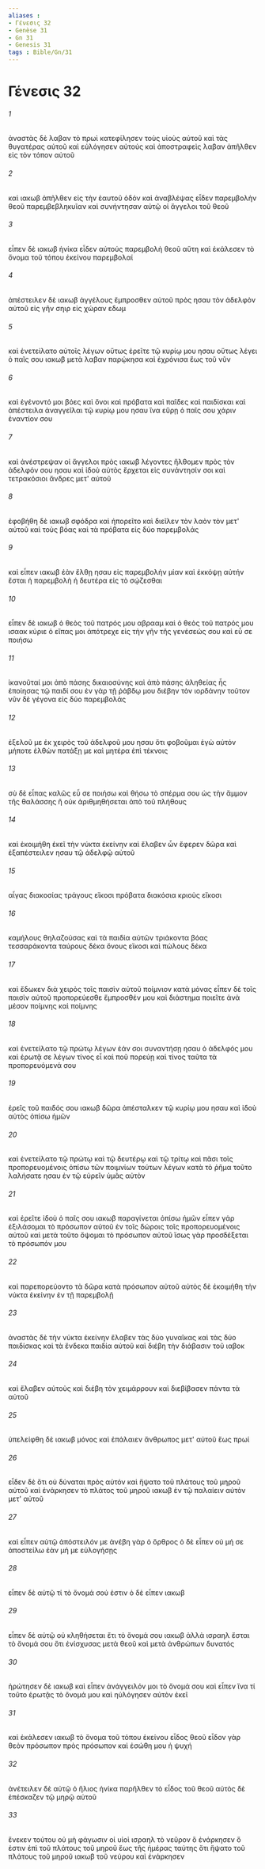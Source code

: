 ```yaml
---
aliases : 
- Γένεσις 32
- Genèse 31
- Gn 31
- Genesis 31
tags : Bible/Gn/31
---
```


# Γένεσις 32

###### 1
ἀναστὰς δὲ λαβαν τὸ πρωὶ κατεφίλησεν τοὺς υἱοὺς αὐτοῦ καὶ τὰς θυγατέρας αὐτοῦ καὶ εὐλόγησεν αὐτούς καὶ ἀποστραφεὶς λαβαν ἀπῆλθεν εἰς τὸν τόπον αὐτοῦ
###### 2
καὶ ιακωβ ἀπῆλθεν εἰς τὴν ἑαυτοῦ ὁδόν καὶ ἀναβλέψας εἶδεν παρεμβολὴν θεοῦ παρεμβεβληκυῖαν καὶ συνήντησαν αὐτῷ οἱ ἄγγελοι τοῦ θεοῦ
###### 3
εἶπεν δὲ ιακωβ ἡνίκα εἶδεν αὐτούς παρεμβολὴ θεοῦ αὕτη καὶ ἐκάλεσεν τὸ ὄνομα τοῦ τόπου ἐκείνου παρεμβολαί
###### 4
ἀπέστειλεν δὲ ιακωβ ἀγγέλους ἔμπροσθεν αὐτοῦ πρὸς ησαυ τὸν ἀδελφὸν αὐτοῦ εἰς γῆν σηιρ εἰς χώραν εδωμ
###### 5
καὶ ἐνετείλατο αὐτοῖς λέγων οὕτως ἐρεῖτε τῷ κυρίῳ μου ησαυ οὕτως λέγει ὁ παῖς σου ιακωβ μετὰ λαβαν παρῴκησα καὶ ἐχρόνισα ἕως τοῦ νῦν
###### 6
καὶ ἐγένοντό μοι βόες καὶ ὄνοι καὶ πρόβατα καὶ παῖδες καὶ παιδίσκαι καὶ ἀπέστειλα ἀναγγεῖλαι τῷ κυρίῳ μου ησαυ ἵνα εὕρῃ ὁ παῖς σου χάριν ἐναντίον σου
###### 7
καὶ ἀνέστρεψαν οἱ ἄγγελοι πρὸς ιακωβ λέγοντες ἤλθομεν πρὸς τὸν ἀδελφόν σου ησαυ καὶ ἰδοὺ αὐτὸς ἔρχεται εἰς συνάντησίν σοι καὶ τετρακόσιοι ἄνδρες μετ' αὐτοῦ
###### 8
ἐφοβήθη δὲ ιακωβ σφόδρα καὶ ἠπορεῖτο καὶ διεῖλεν τὸν λαὸν τὸν μετ' αὐτοῦ καὶ τοὺς βόας καὶ τὰ πρόβατα εἰς δύο παρεμβολάς
###### 9
καὶ εἶπεν ιακωβ ἐὰν ἔλθῃ ησαυ εἰς παρεμβολὴν μίαν καὶ ἐκκόψῃ αὐτήν ἔσται ἡ παρεμβολὴ ἡ δευτέρα εἰς τὸ σῴζεσθαι
###### 10
εἶπεν δὲ ιακωβ ὁ θεὸς τοῦ πατρός μου αβρααμ καὶ ὁ θεὸς τοῦ πατρός μου ισαακ κύριε ὁ εἴπας μοι ἀπότρεχε εἰς τὴν γῆν τῆς γενέσεώς σου καὶ εὖ σε ποιήσω
###### 11
ἱκανοῦταί μοι ἀπὸ πάσης δικαιοσύνης καὶ ἀπὸ πάσης ἀληθείας ἧς ἐποίησας τῷ παιδί σου ἐν γὰρ τῇ ῥάβδῳ μου διέβην τὸν ιορδάνην τοῦτον νῦν δὲ γέγονα εἰς δύο παρεμβολάς
###### 12
ἐξελοῦ με ἐκ χειρὸς τοῦ ἀδελφοῦ μου ησαυ ὅτι φοβοῦμαι ἐγὼ αὐτόν μήποτε ἐλθὼν πατάξῃ με καὶ μητέρα ἐπὶ τέκνοις
###### 13
σὺ δὲ εἶπας καλῶς εὖ σε ποιήσω καὶ θήσω τὸ σπέρμα σου ὡς τὴν ἄμμον τῆς θαλάσσης ἣ οὐκ ἀριθμηθήσεται ἀπὸ τοῦ πλήθους
###### 14
καὶ ἐκοιμήθη ἐκεῖ τὴν νύκτα ἐκείνην καὶ ἔλαβεν ὧν ἔφερεν δῶρα καὶ ἐξαπέστειλεν ησαυ τῷ ἀδελφῷ αὐτοῦ
###### 15
αἶγας διακοσίας τράγους εἴκοσι πρόβατα διακόσια κριοὺς εἴκοσι
###### 16
καμήλους θηλαζούσας καὶ τὰ παιδία αὐτῶν τριάκοντα βόας τεσσαράκοντα ταύρους δέκα ὄνους εἴκοσι καὶ πώλους δέκα
###### 17
καὶ ἔδωκεν διὰ χειρὸς τοῖς παισὶν αὐτοῦ ποίμνιον κατὰ μόνας εἶπεν δὲ τοῖς παισὶν αὐτοῦ προπορεύεσθε ἔμπροσθέν μου καὶ διάστημα ποιεῖτε ἀνὰ μέσον ποίμνης καὶ ποίμνης
###### 18
καὶ ἐνετείλατο τῷ πρώτῳ λέγων ἐάν σοι συναντήσῃ ησαυ ὁ ἀδελφός μου καὶ ἐρωτᾷ σε λέγων τίνος εἶ καὶ ποῦ πορεύῃ καὶ τίνος ταῦτα τὰ προπορευόμενά σου
###### 19
ἐρεῖς τοῦ παιδός σου ιακωβ δῶρα ἀπέσταλκεν τῷ κυρίῳ μου ησαυ καὶ ἰδοὺ αὐτὸς ὀπίσω ἡμῶν
###### 20
καὶ ἐνετείλατο τῷ πρώτῳ καὶ τῷ δευτέρῳ καὶ τῷ τρίτῳ καὶ πᾶσι τοῖς προπορευομένοις ὀπίσω τῶν ποιμνίων τούτων λέγων κατὰ τὸ ῥῆμα τοῦτο λαλήσατε ησαυ ἐν τῷ εὑρεῖν ὑμᾶς αὐτὸν
###### 21
καὶ ἐρεῖτε ἰδοὺ ὁ παῖς σου ιακωβ παραγίνεται ὀπίσω ἡμῶν εἶπεν γάρ ἐξιλάσομαι τὸ πρόσωπον αὐτοῦ ἐν τοῖς δώροις τοῖς προπορευομένοις αὐτοῦ καὶ μετὰ τοῦτο ὄψομαι τὸ πρόσωπον αὐτοῦ ἴσως γὰρ προσδέξεται τὸ πρόσωπόν μου
###### 22
καὶ παρεπορεύοντο τὰ δῶρα κατὰ πρόσωπον αὐτοῦ αὐτὸς δὲ ἐκοιμήθη τὴν νύκτα ἐκείνην ἐν τῇ παρεμβολῇ
###### 23
ἀναστὰς δὲ τὴν νύκτα ἐκείνην ἔλαβεν τὰς δύο γυναῖκας καὶ τὰς δύο παιδίσκας καὶ τὰ ἕνδεκα παιδία αὐτοῦ καὶ διέβη τὴν διάβασιν τοῦ ιαβοκ
###### 24
καὶ ἔλαβεν αὐτοὺς καὶ διέβη τὸν χειμάρρουν καὶ διεβίβασεν πάντα τὰ αὐτοῦ
###### 25
ὑπελείφθη δὲ ιακωβ μόνος καὶ ἐπάλαιεν ἄνθρωπος μετ' αὐτοῦ ἕως πρωί
###### 26
εἶδεν δὲ ὅτι οὐ δύναται πρὸς αὐτόν καὶ ἥψατο τοῦ πλάτους τοῦ μηροῦ αὐτοῦ καὶ ἐνάρκησεν τὸ πλάτος τοῦ μηροῦ ιακωβ ἐν τῷ παλαίειν αὐτὸν μετ' αὐτοῦ
###### 27
καὶ εἶπεν αὐτῷ ἀπόστειλόν με ἀνέβη γὰρ ὁ ὄρθρος ὁ δὲ εἶπεν οὐ μή σε ἀποστείλω ἐὰν μή με εὐλογήσῃς
###### 28
εἶπεν δὲ αὐτῷ τί τὸ ὄνομά σού ἐστιν ὁ δὲ εἶπεν ιακωβ
###### 29
εἶπεν δὲ αὐτῷ οὐ κληθήσεται ἔτι τὸ ὄνομά σου ιακωβ ἀλλὰ ισραηλ ἔσται τὸ ὄνομά σου ὅτι ἐνίσχυσας μετὰ θεοῦ καὶ μετὰ ἀνθρώπων δυνατός
###### 30
ἠρώτησεν δὲ ιακωβ καὶ εἶπεν ἀνάγγειλόν μοι τὸ ὄνομά σου καὶ εἶπεν ἵνα τί τοῦτο ἐρωτᾷς τὸ ὄνομά μου καὶ ηὐλόγησεν αὐτὸν ἐκεῖ
###### 31
καὶ ἐκάλεσεν ιακωβ τὸ ὄνομα τοῦ τόπου ἐκείνου εἶδος θεοῦ εἶδον γὰρ θεὸν πρόσωπον πρὸς πρόσωπον καὶ ἐσώθη μου ἡ ψυχή
###### 32
ἀνέτειλεν δὲ αὐτῷ ὁ ἥλιος ἡνίκα παρῆλθεν τὸ εἶδος τοῦ θεοῦ αὐτὸς δὲ ἐπέσκαζεν τῷ μηρῷ αὐτοῦ
###### 33
ἕνεκεν τούτου οὐ μὴ φάγωσιν οἱ υἱοὶ ισραηλ τὸ νεῦρον ὃ ἐνάρκησεν ὅ ἐστιν ἐπὶ τοῦ πλάτους τοῦ μηροῦ ἕως τῆς ἡμέρας ταύτης ὅτι ἥψατο τοῦ πλάτους τοῦ μηροῦ ιακωβ τοῦ νεύρου καὶ ἐνάρκησεν
